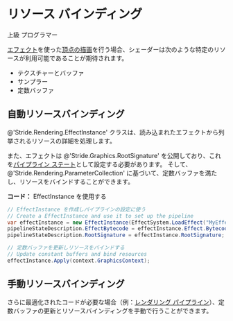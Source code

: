 # リソース バインディング
<!--
# Resource binding
-->

<span class="badge text-bg-primary">上級</span>
<span class="badge text-bg-success">プログラマー</span>
<!--
<span class="badge text-bg-primary">Advanced</span>
<span class="badge text-bg-success">Programmer</span>
-->

[エフェクト](../effects-and-shaders/index.md)を使った[頂点の描画](draw-vertices.md)を行う場合、シェーダーは次のような特定のリソースが利用可能であることが期待されます。
<!--
When [drawing vertices](draw-vertices.md) using an [effect](../effects-and-shaders/index.md), the shaders expect certain resources to be available, including:
-->

- テクスチャーとバッファ
- サンプラー
- 定数バッファ

<!--
- textures and buffers
- samplers
- constant buffers
-->

## 自動リソースバインディング
<!--
## Automatic resource binding
-->

@'Stride.Rendering.EffectInstance' クラスは、読み込まれたエフェクトから列挙されるリソースの詳細を処理します。
<!--
The @'Stride.Rendering.EffectInstance' class handles the details of enumerating these resources from a loaded effect as well as binding them.
-->

また、エフェクトは @'Stride.Graphics.RootSignature' を公開しており、これを[パイプライン ステート](pipeline-state.md)として設定する必要があります。
そして、@'Stride.Rendering.ParameterCollection' に基づいて、定数バッファを満たし、リソースをバインドすることができます。
<!--
It exposes the @'Stride.Graphics.RootSignature', which has to be set as [pipeline state](pipeline-state.md),
and allows to fill constant buffers and bind resources based on a @'Stride.Rendering.ParameterCollection'.
-->

**コード：** EffectInstance を使用する
<!--
**Code:** Using an EffectInstance
-->

```cs
// EffectInstance を作成しパイプラインの設定に使う
// Create a EffectInstance and use it to set up the pipeline
var effectInstance = new EffectInstance(EffectSystem.LoadEffect("MyEffect").WaitForResult());
pipelineStateDescription.EffectBytecode = effectInstance.Effect.Bytecode;
pipelineStateDescription.RootSignature = effectInstance.RootSignature;

// 定数バッファを更新しリソースをバインドする
// Update constant buffers and bind resources
effectInstance.Apply(context.GraphicsContext);
```

## 手動リソースバインディング
<!--
## Manual resource binding
-->

さらに最適化されたコードが必要な場合（例：[レンダリング パイプライン](../rendering-pipeline/index.md)）、定数バッファの更新とリソースバインディングを手動で行うことができます。
<!--
When more optimized code is required (eg in the [rendering pipeline](../rendering-pipeline/index.md)), constant buffer updates and resource binding can be done manually.
-->
